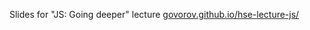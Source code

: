 Slides for "JS: Going deeper" lecture
[govorov.github.io/hse-lecture-js/](https://govorov.github.io/hse-lecture-js/)
